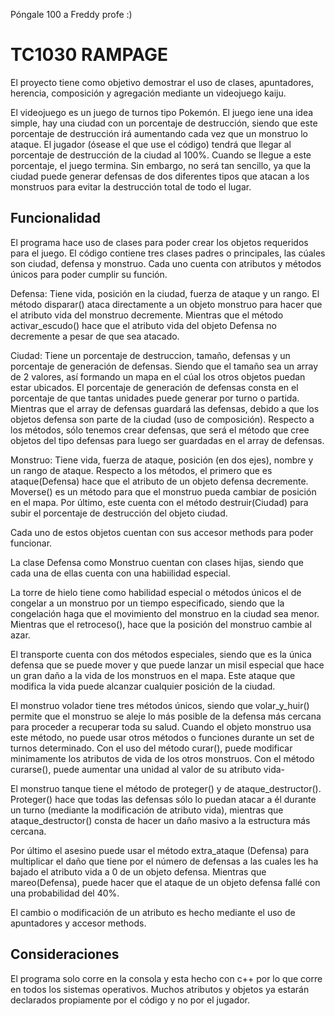 Póngale 100 a Freddy profe :)

# TC1030 RAMPAGE
El proyecto tiene como objetivo demostrar el uso de clases, apuntadores, herencia, composición y agregación mediante un videojuego kaiju.

El videojuego es un juego de turnos tipo Pokemón. El juego iene una idea simple, hay una ciudad con un porcentaje de destrucción, siendo que este porcentaje de destrucción irá aumentando cada vez que un monstruo lo ataque. El jugador (ósease el que use el código) tendrá que llegar al porcentaje de destrucción de la ciudad al 100%. Cuando se llegue a este porcentaje, el juego termina. Sin embargo, no será tan sencillo, ya que la ciudad puede generar defensas de dos diferentes tipos que atacan a los monstruos para evitar la destrucción total de todo el lugar. 

## Funcionalidad
El programa hace uso de clases para poder crear los objetos requeridos para el juego. El código contiene tres clases padres o principales, las cúales son ciudad, defensa y monstruo. Cada uno cuenta con atributos y métodos únicos para poder cumplir su función. 

Defensa:
 Tiene vida, posición en la ciudad, fuerza de ataque  y un rango. El método disparar() ataca directamente a un objeto monstruo para hacer que el atributo vida del monstruo decremente. Mientras que el método activar_escudo() hace que el atributo vida del objeto Defensa no decremente a pesar de que sea atacado.

Ciudad:
 Tiene un porcentaje de destruccion, tamaño, defensas y un porcentaje de generación de defensas. Siendo que el tamaño sea un array de 2 valores, así formando un mapa en el cúal los otros objetos puedan estar ubicados. El porcentaje de generación de defensas consta en el porcentaje de que tantas unidades puede generar por turno o partida. Mientras que el array de defensas guardará las defensas, debido a que los objetos defensa son parte de la ciudad (uso de composición). 
Respecto a los métodos, sólo tenemos crear defensas, que será el método que cree objetos del tipo defensas para luego ser guardadas en el array de defensas.

Monstruo:
 Tiene vida, fuerza de ataque, posición (en dos ejes), nombre y un rango de ataque. Respecto a los métodos, el primero que es ataque(Defensa) hace que el atributo de un objeto defensa decremente. Moverse() es un método para que el monstruo pueda cambiar de posición en el mapa. Por último, este cuenta con el método destruir(Ciudad) para subir el porcentaje de destrucción del objeto ciudad.

Cada uno de estos objetos cuentan con sus accesor methods para poder funcionar.

La clase Defensa como Monstruo cuentan con clases hijas, siendo que cada una de ellas cuenta con una habiilidad especial.

La torre de hielo tiene como habilidad especial o métodos únicos el de congelar a un monstruo por un tiempo especificado, siendo que la congelación haga que el movimiento del monstruo en la ciudad sea menor. Mientras que el retroceso(), hace que la posición del monstruo cambie al azar.

El transporte cuenta con dos métodos especiales, siendo que es la única defensa que se puede mover y que puede lanzar un misil especial que hace un gran daño a la vida de los monstruos en el mapa. Este ataque que modifica la vida puede alcanzar cualquier posición de la ciudad.

El monstruo volador tiene tres métodos únicos, siendo que volar_y_huir() permite que el monstruo se aleje lo más posible de la defensa más cercana para proceder a recuperar toda su salud. Cuando el objeto monstruo usa este método, no puede usar otros métodos o funciones durante un set de turnos determinado. Con el uso del método curar(), puede modificar minimamente los atributos de vida de los otros monstruos. Con el método curarse(), puede aumentar una unidad al valor de su atributo vida-

El monstruo tanque tiene el método de proteger() y de ataque_destructor(). Proteger() hace que todas las defensas sólo lo puedan atacar a él durante un turno (mediante la modificación de atributo vida), mientras que ataque_destructor() consta de hacer un daño masivo a la estructura más cercana.

Por último el asesino puede usar el método extra_ataque (Defensa) para multiplicar el daño  que tiene por el número de defensas a las cuales les ha bajado el atributo vida a 0 de un objeto defensa. Mientras que mareo(Defensa), puede hacer que el ataque de un objeto defensa fallé con una probabilidad del 40%. 

El cambio o modificación de un atributo es hecho mediante el uso de apuntadores y accesor methods.

## Consideraciones
El programa solo corre en la consola y esta hecho con c++  por lo que corre en todos los sistemas operativos. Muchos atributos y objetos ya estarán declarados propiamente por el código y no por el jugador.
